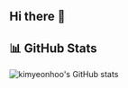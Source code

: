 ## Hi there 👋

## 📊 GitHub Stats
![kimyeonhoo's GitHub stats](https://github-readme-stats.vercel.app/api?username=kimyeonhoo&show_icons=true&theme=dark)
<!--
**yeonhookim/yeonhookim** is a ✨ _special_ ✨ repository because its `README.md` (this file) appears on your GitHub profile.

Here are some ideas to get you started:

- 🔭 I’m currently working on ...
- 🌱 I’m currently learning ...
- 👯 I’m looking to collaborate on ...
- 🤔 I’m looking for help with ...
- 💬 Ask me about ...
- 📫 How to reach me: ...
- 😄 Pronouns: ...
- ⚡ Fun fact: ...
-->
